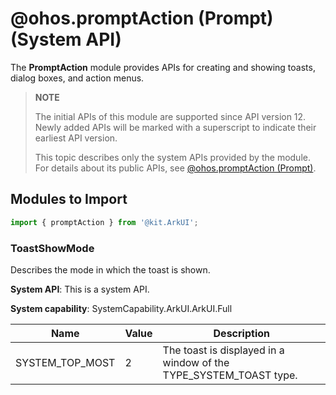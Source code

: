 # @ohos.promptAction (Prompt) (System API)

The **PromptAction** module provides APIs for creating and showing toasts, dialog boxes, and action menus.

> **NOTE**
>
> The initial APIs of this module are supported since API version 12. Newly added APIs will be marked with a superscript to indicate their earliest API version.
>
> This topic describes only the system APIs provided by the module. For details about its public APIs, see [@ohos.promptAction (Prompt)](js-apis-promptAction.md).

## Modules to Import

```ts
import { promptAction } from '@kit.ArkUI';
```

### ToastShowMode

Describes the mode in which the toast is shown.

**System API**: This is a system API.

**System capability**: SystemCapability.ArkUI.ArkUI.Full

| Name    | Value  | Description                  |
| -------- | ---- | ---------------------- |
| SYSTEM_TOP_MOST | 2    | The toast is displayed in a window of the TYPE_SYSTEM_TOAST type. |
